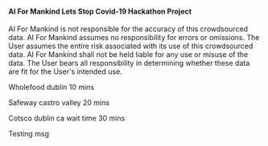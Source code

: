 
#### AI For Mankind Lets Stop Covid-19 Hackathon Project
AI For Mankind is not responsible for the accuracy of this crowdsourced data. AI For Mankind assumes no responsibility for errors or omissions.  The User assumes the entire risk associated with its use of this crowdsourced data. AI For Mankind shall not be held liable for any use or misuse of the data. The User bears all responsibility in determining whether these data are fit for the User's intended use.  



Wholefood dublin 10 mins




Safeway castro valley 20 mins




Cotsco dublin ca wait time 30 mins




Testing msg

